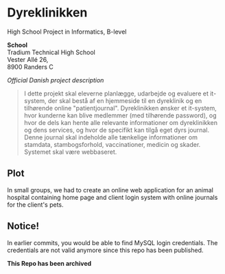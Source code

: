 # Dyreklinikken
High School Project in Informatics, B-level

**School**  
Tradium Technical High School  
Vester Allé 26,  
8900 Randers C

*Official Danish project description*
> I dette projekt skal eleverne planlægge, udarbejde og evaluere et it-system, der skal bestå af en hjemmeside til en dyreklinik og en tilhørende online "patientjournal".
> Dyreklinikken ønsker et it-system, hvor kunderne kan blive medlemmer (med tilhørende password), og hvor de dels kan hente alle relevante informationer om dyreklinikken og dens services, og hvor de specifikt kan tilgå eget dyrs journal. Denne journal skal indeholde alle tænkelige informationer om stamdata, stambogsforhold, vaccinationer, medicin og skader. Systemet skal være webbaseret.

## Plot
In small groups, we had to create an online web application for an animal hospital containing home page and client login system with online journals for the client's pets.

## Notice!
In earlier commits, you would be able to find MySQL login credentials. The credentials are not valid anymore since this repo has been published.

**This Repo has been archived**
